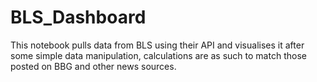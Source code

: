 # BLS_Dashboard
This notebook pulls data from BLS using their API and visualises it after some simple data manipulation, calculations are as such to match those posted on BBG and other news sources.
